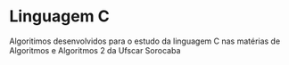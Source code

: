 # Linguagem C 

Algoritimos desenvolvidos para o estudo da linguagem C nas matérias de Algoritmos e Algoritmos 2 da Ufscar Sorocaba 
